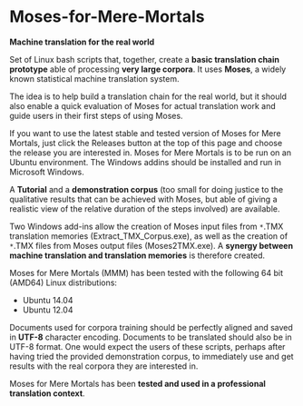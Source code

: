 Moses-for-Mere-Mortals
======================
**Machine translation for the real world**

Set of Linux bash scripts that, together, create a **basic translation chain prototype** able of processing **very large corpora**. It uses **Moses**, a widely known statistical machine translation system. 

The idea is to help build a translation chain for the real world, but it should also enable a quick evaluation of Moses for actual translation work and guide users in their first steps of  using Moses. 

If you want to use the latest stable and tested version of Moses for Mere Mortals, just click the Releases button at the top of this page and choose the release you are interested in. Moses for Mere Mortals is to be run on an Ubuntu environment. The Windows addins should be installed and run in Microsoft Windows.

A **Tutorial** and a **demonstration corpus** (too small for doing justice to the qualitative results that can be achieved with Moses, but able of giving a realistic view of the relative duration of the steps involved) are available. 

Two Windows add-ins allow the creation of Moses input files from `*`.TMX translation memories (Extract_TMX_Corpus.exe), as well as the creation of `*`.TMX files from Moses output files (Moses2TMX.exe). A **synergy between machine translation and translation memories** is therefore created.

Moses for Mere Mortals (MMM) has been tested with the following 64 bit (AMD64) Linux distributions:

  * Ubuntu 14.04
  * Ubuntu 12.04

Documents used for corpora training should be perfectly aligned and saved in **UTF-8** character encoding. Documents to be translated should also be in UTF-8 format. One would expect the users of these scripts, perhaps after having tried the provided demonstration corpus, to immediately use and get results with the real corpora they are interested in.

Moses for Mere Mortals has been **tested and used in a professional translation context**.



